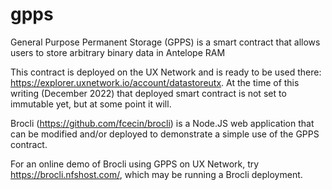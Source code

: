 # gpps
General Purpose Permanent Storage (GPPS) is a smart contract that allows users to store arbitrary binary data in Antelope RAM

This contract is deployed on the UX Network and is ready to be used there: https://explorer.uxnetwork.io/account/datastoreutx. At the time of this writing (December 2022) that deployed smart contract is not set to immutable yet, but at some point it will.

Brocli (https://github.com/fcecin/brocli) is a Node.JS web application that can be modified and/or deployed to demonstrate a simple use of the GPPS contract. 

For an online demo of Brocli using GPPS on UX Network, try https://brocli.nfshost.com/, which may be running a Brocli deployment.

